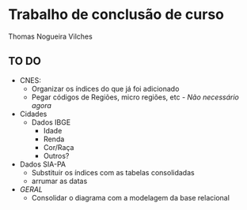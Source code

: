 # Trabalho de conclusão de curso

Thomas Nogueira Vilches

## TO DO

- CNES:
  - Organizar os índices do que já foi adicionado
  - Pegar códigos de Regiões, micro regiões, etc - *Não necessário agora*
- Cidades
  - Dados IBGE
    - Idade
    - Renda
    - Cor/Raça
    - Outros?
- Dados SIA-PA
  - Substituir os índices com as tabelas consolidadas
  - arrumar as datas
- *GERAL*
  - Consolidar o diagrama com a modelagem da base relacional
